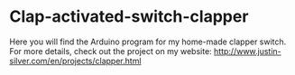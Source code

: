 # Clap-activated-switch-clapper
Here you will find the Arduino program for my home-made clapper switch. For more details, check out the project on my website:
http://www.justin-silver.com/en/projects/clapper.html
